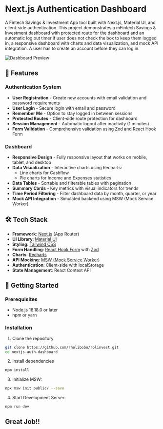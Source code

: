 # Next.js Authentication Dashboard

A Fintech Savings & Investment App tool built with Next.js, Material UI, and client-side authentication. This project demonstrates a mFintech Savings & Investment dashboard with protected route for the dashboard and an automatic log out timer if user does not check the box to keep them logged in, a responsive dashboard with charts and data visualization, and mock API integration. A user has to create an account before they can log in.

![Dashboard Preview](https://via.placeholder.com/800x450?text=Dashboard+Preview)

## 🌟 Features

### Authentication System
- **User Registration** - Create new accounts with email validation and password requirements
- **User Login** - Secure login with email and password
- **Remember Me** - Option to stay logged in between sessions
- **Protected Routes** - Client-side route protection for dashboard
- **Session Management** - Automatic logout after inactivity (1 minutes)
- **Form Validation** - Comprehensive validation using Zod and React Hook Form

### Dashboard
- **Responsive Design** - Fully responsive layout that works on mobile, tablet, and desktop
- **Data Visualization** - Interactive charts using Recharts:
  - Line charts for Cashflow
  - Pie charts for Income and Expenses statistics
- **Data Tables** - Sortable and filterable tables with pagination
- **Summary Cards** - Key metrics with visual indicators for trends
- **Time Period Filtering** - Filter dashboard data by month, quarter, or year
- **Mock API Integration** - Simulated backend using MSW (Mock Service Worker)

## 🛠️ Tech Stack

- **Framework**: [Next.js](https://nextjs.org/) (App Router)
- **UI Library**: [Material UI](https://mui.com/)
- **Styling**: [Tailwind CSS](https://tailwindcss.com/)
- **Form Handling**: [React Hook Form](https://react-hook-form.com/) with [Zod](https://github.com/colinhacks/zod)
- **Charts**: [Recharts](https://recharts.org/)
- **API Mocking**: [MSW (Mock Service Worker)](https://mswjs.io/)
- **Authentication**: Client-side with localStorage
- **State Management**: React Context API

## 🚀 Getting Started

### Prerequisites
- Node.js 18.18.0 or later
- npm or yarn

### Installation

1. Clone the repository
```bash
git clone https://github.com/rholibobo/rolinvest.git
cd nextjs-auth-dashboard
```

2. Install dependencies
```bash
npm install
``` 

3. Initialize MSW:
```bash
npx msw init public/ --save
```

4. Start Development Server:
```bash
npm run dev
```

## Great Job!!
